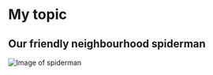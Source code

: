 # My topic
## Our friendly neighbourhood spiderman ##

![Image of spiderman](https://cdn.pixabay.com/photo/2023/06/27/04/05/spiderman-8091331_1280.jpg)
